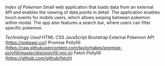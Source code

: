 *Index of Pokemon*
Small web application that loads data from an external API and enables the viewing of data points in detail. The application enables touch events for mobile users, which allows swiping between pokemon within modal. The app also features a search bar, where users can filter specific pokemon.


*Technology Used*
HTML
CSS
JavaScript
Bootstrap
External Pokemon API (https://pokeapi.co/)
Promise Pollyfill (https://raw.githubusercontent.com/taylorhakes/promise-polyfill/master/dist/polyfill.min.js)
Fetch Pollyfill (https://github.com/github/fetch)

